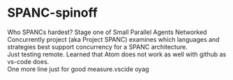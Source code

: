 # SPANC-spinoff
Who SPANCs hardest?  Stage one of Small Parallel Agents Networked Concurrently project (aka Project SPANC) examines which languages and strategies best support concurrency for a SPANC architecture.  
Just testing remote.  Learned that Atom does not work as well with github as vs-code does.  
One more line just for good measure.vscide oyag
